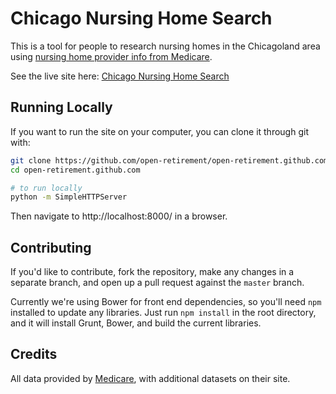 # Chicago Nursing Home Search

This is a tool for people to research nursing homes in the Chicagoland area using
[nursing home provider info from Medicare](https://data.medicare.gov/Nursing-Home-Compare/Provider-Info/4pq5-n9py).

See the live site here: [Chicago Nursing Home Search](http://chicagonursinghomesearch.com/)

## Running Locally

If you want to run the site on your computer, you can clone it through git with:

``` bash
git clone https://github.com/open-retirement/open-retirement.github.com.git
cd open-retirement.github.com

# to run locally
python -m SimpleHTTPServer
```

Then navigate to http://localhost:8000/ in a browser.

## Contributing

If you'd like to contribute, fork the repository, make any changes in a separate
branch, and open up a pull request against the `master` branch.

Currently we're using Bower for front end dependencies, so you'll need `npm` installed
to update any libraries. Just run `npm install` in the root directory, and it will
install Grunt, Bower, and build the current libraries.

## Credits

All data provided by [Medicare](https://data.medicare.gov/), with additional datasets
on their site.

